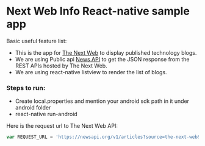 # Next Web Info React-native sample app

Basic useful feature list:

 * This is the app for [The Next Web](https://thenextweb.com/#.tnw_zeXCSz3h) to display published technology blogs.
 * We are using Public api [News API](https://newsapi.org/) to get the JSON response from the REST APIs hosted by The Next Web.
 * We are using react-native listview to render the list of blogs.


### Steps to run:

 * Create local.properties and mention your android sdk path in it under android folder
 * react-native run-android

Here is the request url to The Next Web API:

```javascript
var REQUEST_URL = 'https://newsapi.org/v1/articles?source=the-next-web&sortBy=latest&apiKey='
```